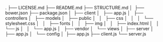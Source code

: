 .
├── LICENSE.md
├── README.md
├── STRUCTURE.md
│ 
├── bower.json
├── package.json
│ 
├── client
│   ├── app.js
│   ├── controllers
│   ├── models
│   ├── public
│   │   ├── css
│   │   │   └── stylesheet.css
│   │   ├── fonts
│   │   ├── img
│   │   ├── index.html
│   │   └── js
│   │       └── app.js
│   ├── vendor
│   └── views
│ 
├── server
│   ├── app.js
│   └── config
│ 
├── app.js
├── client.js
└── server.js